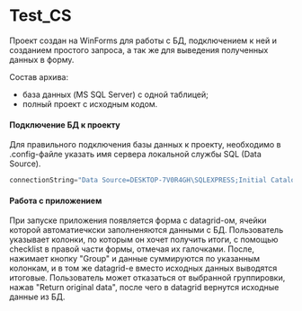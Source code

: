 # Test_CS
Проект создан на WinForms для работы с БД, подключением к ней и созданием простого запроса, а так же для выведения полученных данных в форму.

Состав архива:
+ база данных (MS SQL Server) с одной таблицей;
+ полный проект с исходным кодом.

#### Подключение БД к проекту
Для правильного подключения базы данных к проекту, необходимо в .config-файле указать имя сервера локальной службы SQL (Data Source).
```c#
connectionString="Data Source=DESKTOP-7V0R4GH\SQLEXPRESS;Initial Catalog=ShipmentDB;Integrated Security=True"
```
#### Работа с приложением
При запуске приложения появляется форма с datagrid-ом, ячейки которой автоматиечкски заполненяются данными с БД.
Пользователь указывает колонки, по которым он хочет получить итоги, с помощью checklist в правой части формы, отмечая их галочками.
После, нажимает кнопку "Group" и данные суммируются по указанным колонкам, и в том же datagrid-е вместо исходных данных выводятся итоговые.
Пользователь может отказаться от выбранной группировки, нажав "Return original data", после чего в datagrid вернутся исходные данные из БД.
